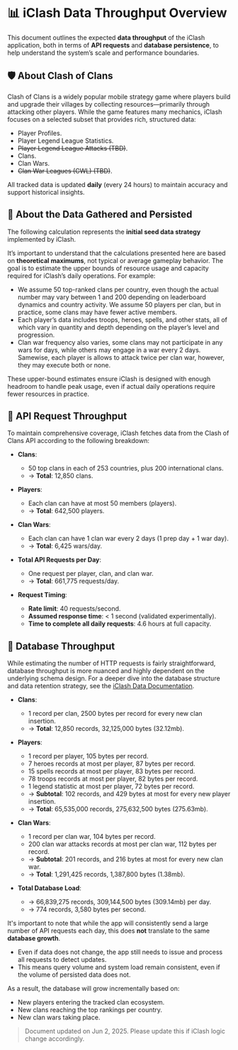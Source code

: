 # 📊 iClash Data Throughput Overview

This document outlines the expected **data throughput** of the iClash application, both in terms of **API requests** and **database persistence**, to help understand the system’s scale and performance boundaries.

## 🛡️ About Clash of Clans

Clash of Clans is a widely popular mobile strategy game where players build and upgrade their villages by collecting resources—primarily through attacking other players. While the game features many mechanics, iClash focuses on a selected subset that provides rich, structured data:

- Player Profiles.
- Player Legend League Statistics.  
- ~~Player Legend League Attacks (TBD)~~.
- Clans.
- Clan Wars.
- ~~Clan War Leagues (CWL) (TBD)~~.

All tracked data is updated **daily** (every 24 hours) to maintain accuracy and support historical insights.

## 👀 About the Data Gathered and Persisted

The following calculation represents the **initial seed data strategy** implemented by iClash.

It’s important to understand that the calculations presented here are based on **theoretical maximums**, not typical or average gameplay behavior. The goal is to estimate the upper bounds of resource usage and capacity required for iClash’s daily operations. For example:

- We assume 50 top-ranked clans per country, even though the actual number may vary between 1 and 200 depending on leaderboard dynamics and country activity.
We assume 50 players per clan, but in practice, some clans may have fewer active members.
- Each player’s data includes troops, heroes, spells, and other stats, all of which vary in quantity and depth depending on the player’s level and progression.
- Clan war frequency also varies, some clans may not participate in any wars for days, while others may engage in a war every 2 days. Samewise, each player is allows to attack twice per clan war, however, they may execute both or none.

These upper-bound estimates ensure iClash is designed with enough headroom to handle peak usage, even if actual daily operations require fewer resources in practice.

## 🔁 API Request Throughput

To maintain comprehensive coverage, iClash fetches data from the Clash of Clans API according to the following breakdown:

- **Clans**:
  - 50 top clans in each of 253 countries, plus 200 international clans.
  - → **Total**: 12,850 clans.

- **Players**:
  - Each clan can have at most 50 members (players).
  - → **Total**: 642,500 players.

- **Clan Wars**:
  - Each clan can have 1 clan war every 2 days (1 prep day + 1 war day).
  - → **Total**: 6,425 wars/day.

- **Total API Requests per Day**:
  - One request per player, clan, and clan war.
  - → **Total**: 661,775 requests/day.

- **Request Timing**:
  - **Rate limit**: 40 requests/second.
  - **Assumed response time**: < 1 second (validated experimentally).
  - **Time to complete all daily requests**: 4.6 hours at full capacity.

## 🧮 Database Throughput

While estimating the number of HTTP requests is fairly straightforward, database throughput is more nuanced and highly dependent on the underlying schema design. For a deeper dive into the database structure and data retention strategy, see the [iClash Data Documentation](../README.md#1-do-data).

- **Clans**:
  - 1 record per clan, 2500 bytes per record for every new clan insertion.
  - → **Total**: 12,850 records, 32,125,000 bytes (32.12mb).

- **Players**:
  - 1 record per player, 105 bytes per record.
  - 7 heroes records at most per player, 87 bytes per record.
  - 15 spells records at most per player, 83 bytes per record.
  - 78 troops records at most per player, 82 bytes per record.
  - 1 legend statistic at most per player, 72 bytes per record.
  - → **Subtotal**: 102 records, and 429 bytes at most for every new player insertion.
  - → **Total**: 65,535,000 records, 275,632,500 bytes (275.63mb).

- **Clan Wars**:
  - 1 record per clan war, 104 bytes per record.
  - 200 clan war attacks records at most per clan war, 112 bytes per record.
  - → **Subtotal**: 201 records, and 216 bytes at most for every new clan war.
  - → **Total**: 1,291,425 records, 1,387,800 bytes (1.38mb).

- **Total Database Load**:
  - → 66,839,275 records, 309,144,500 bytes (309.14mb) per day.
  - → 774 records, 3,580 bytes per second.

It's important to note that while the app will consistently send a large number of API requests each day, this does **not** translate to the same **database growth**.

- Even if data does not change, the app still needs to issue and process all requests to detect updates.
- This means query volume and system load remain consistent, even if the volume of persisted data does not.

As a result, the database will grow incrementally based on:

- New players entering the tracked clan ecosystem.
- New clans reaching the top rankings per country.
- New clan wars taking place.

> Document updated on Jun 2, 2025. Please update this if iClash logic change accordingly.
